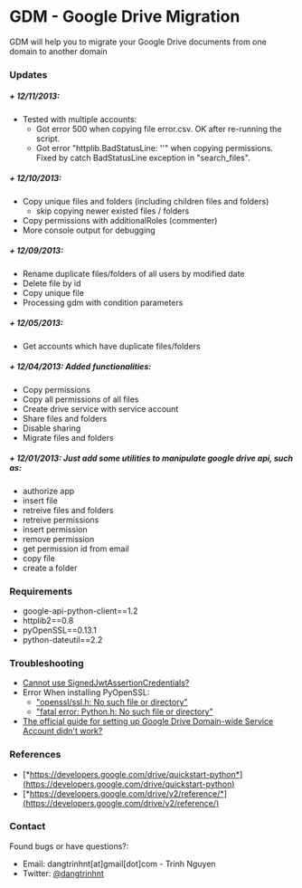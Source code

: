 GDM - Google Drive Migration
============================

GDM will help you to migrate your Google Drive documents from one domain to another domain


### Updates


##### + 12/11/2013:

+ Tested with multiple accounts:
    * Got error 500 when copying file error.csv. OK after re-running the script.
    * Got error "httplib.BadStatusLine: ''" when copying permissions. Fixed by catch BadStatusLine exception in "search_files".


##### + 12/10/2013:

+ Copy unique files and folders (including children files and folders)
   * skip copying newer existed files / folders
+ Copy permissions with additionalRoles (commenter)
+ More console output for debugging


##### + 12/09/2013:

+ Rename duplicate files/folders of all users by modified date
+ Delete file by id
+ Copy unique file
+ Processing gdm with condition parameters


##### + 12/05/2013:

+ Get accounts which have duplicate files/folders


##### + 12/04/2013: Added functionalities:

+ Copy permissions
+ Copy all permissions of all files
+ Create drive service with service account
+ Share files and folders
+ Disable sharing
+ Migrate files and folders


##### + 12/01/2013: Just add some utilities to manipulate google drive api, such as:

+ authorize app
+ insert file
+ retreive files and folders
+ retreive permissions
+ insert permission
+ remove permission
+ get permission id from email
+ copy file
+ create a folder


### Requirements


+ google-api-python-client==1.2
+ httplib2==0.8
+ pyOpenSSL==0.13.1
+ python-dateutil==2.2


### Troubleshooting

+ [Cannot use SignedJwtAssertionCredentials?](http://iambusychangingtheworld.blogspot.com/2013/12/google-drive-api-to-use.html)
+ Error When installing PyOpenSSL:
  + ["openssl/ssl.h: No such file or directory"](http://iambusychangingtheworld.blogspot.com/2013/12/fix-error-fatal-error-pythonh-no-such.html)
  + ["fatal error: Python.h: No such file or directory"](http://iambusychangingtheworld.blogspot.com/2013/12/fix-error-opensslsslh-no-such-file-or.html)
+ [The official guide for setting up Google Drive Domain-wide Service Account didn't work?](http://iambusychangingtheworld.blogspot.com/2013/12/google-drive-api-how-work-with-domain.html)


### References


* [*https://developers.google.com/drive/quickstart-python*](https://developers.google.com/drive/quickstart-python)
* [*https://developers.google.com/drive/v2/reference/*](https://developers.google.com/drive/v2/reference/)


### Contact

Found bugs or have questions?:

+ Email: dangtrinhnt[at]gmail[dot]com - Trinh Nguyen
+ Twitter: [@dangtrinhnt](https://twitter.com/dangtrinhnt)